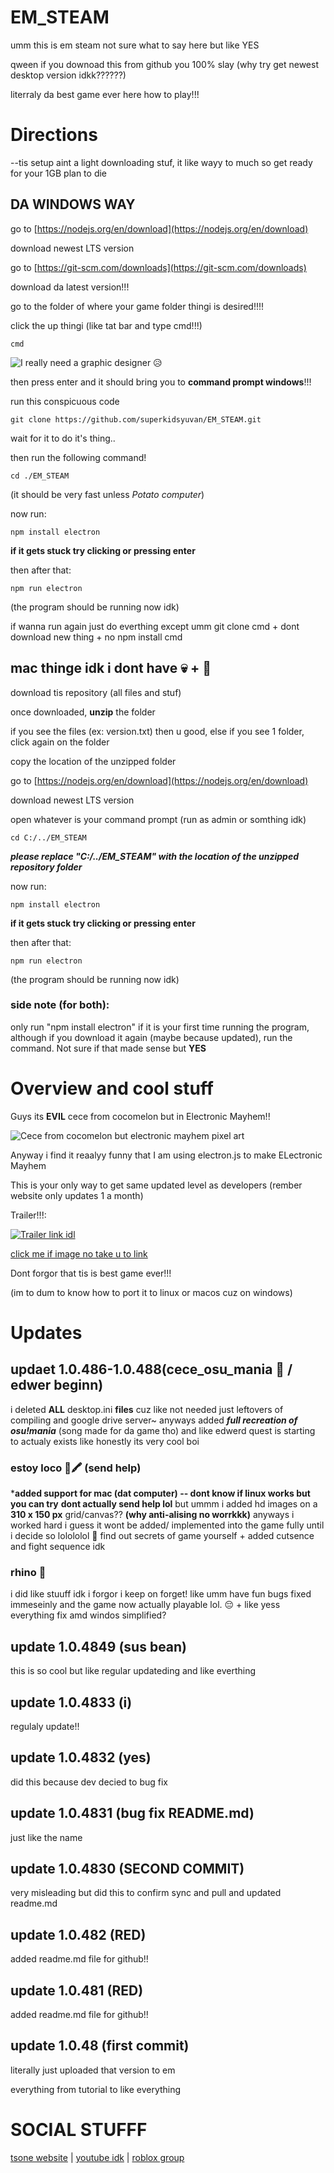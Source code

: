 # EM_STEAM

umm this is em steam not sure what to say here but like YES 

qween if you downoad this from github you 100% slay (why try get newest desktop version idkk??????)

literraly da best game ever here how to play!!!

# Directions 

--tis setup aint a light downloading stuf, it like wayy to much so get ready for your 1GB plan to die

## DA WINDOWS WAY  

go to [https://nodejs.org/en/download](https://nodejs.org/en/download)

download newest LTS version

go to [https://git-scm.com/downloads](https://git-scm.com/downloads)

download da latest version!!! 

go to the folder of where your game folder thingi is desired!!!!

click the up thingi (like tat bar and type cmd!!!)

``` MS-DOS
cmd
```

![I really need a graphic designer 😥](https://i.imgur.com/qzC4N0V.png)

then press enter and it should bring you to **command prompt windows**!!!
 
run this conspicuous code

``` MS-DOS
git clone https://github.com/superkidsyuvan/EM_STEAM.git
```

wait for it to do it's thing..

then run the following command!

``` MS-DOS
cd ./EM_STEAM
```
(it should be very fast unless *Potato computer*)

now run:

``` MS-DOS
npm install electron
```

**if it gets stuck try clicking or pressing enter**

then after that:

``` MS-DOS
npm run electron
```

(the program should be running now idk)

if wanna run again just do everthing except umm git clone cmd + dont download new thing + no npm install cmd

## mac thinge idk i dont have 💀 + 🍎

download tis repository (all files and stuf)

once downloaded, **unzip** the folder

if you see the files (ex: version.txt) then u good, else if you see 1 folder, click again on the folder

copy the location of the unzipped folder 

go to [https://nodejs.org/en/download](https://nodejs.org/en/download)

download newest LTS version

open whatever is your command prompt (run as admin or somthing idk)

``` MS-DOS
cd C:/../EM_STEAM
```
***please replace "C:/../EM_STEAM" with the location of the unzipped repository folder***

now run:

``` MS-DOS
npm install electron
```

**if it gets stuck try clicking or pressing enter**

then after that:

``` MS-DOS
npm run electron
```

(the program should be running now idk)

### side note (for both):

only run "npm install electron" if it is your first time running the program, although if you download it again (maybe because updated), run the command. Not sure if that made sense but **YES**

# Overview and cool stuff

Guys its **EVIL** cece from cocomelon but in Electronic Mayhem!!

![Cece from cocomelon but electronic mayhem pixel art](https://i.imgur.com/DbqIWwj.png)

Anyway i find it reaalyy funny that I am using electron.js to make ELectronic Mayhem

This is your only way to get same updated level as developers (rember website only updates 1 a month)

Trailer!!!:

[![Trailer link idl](https://i.imgur.com/krRriJs.png)]({https://drive.google.com/file/d/1N9zszkRas5_XJ9oaKnV1Vu3kLdHZNolt/view?usp=sharing} "cool boi link here 😎😋😋")

[click me if image no take u to link](https://drive.google.com/file/d/1N9zszkRas5_XJ9oaKnV1Vu3kLdHZNolt/view?usp=sharing)

Dont forgor that tis is best game ever!!!

(im to dum to know how to port it to linux or macos cuz on windows)

# Updates



## updaet 1.0.486-1.0.488(cece_osu_mania 🐸 / edwer beginn)

i deleted **ALL** desktop.ini **files** cuz like not needed just leftovers of compiling and google drive server~
anyways added ***full recreation of osu!mania***  (song made for da game tho) and like edwerd quest is starting to actualy exists like honestly its very cool boi

###     estoy loco 🤪🖍 (send help)

***added support for mac (dat computer) -- dont know if linux works but you can try**
**dont actually send help lol** but ummm i added hd images on a **310 x 150 px** grid/canvas?? **(why anti-alising no worrkkk)** anyways i worked hard i guess it wont be added/ implemented into the game fully until i decide so lolololol 🤡 find out secrets of game yourself + added cutsence and fight sequence idk 

### rhino 🦏
i did like stuuff idk i forgor i keep on forget! like umm have fun bugs fixed immeseinly and the game now actually playable lol. 😔 + like yess everything fix amd windos simplified?
## update 1.0.4849 (sus bean)

this is so cool but like regular updateding and like everthing

## update 1.0.4833 (i)

regulaly update!!

## update 1.0.4832 (yes)

did this because dev decied to bug fix

## update 1.0.4831 (bug fix README.md)

just like the name

## update 1.0.4830 (SECOND COMMIT)

very misleading but did this to confirm sync and pull and updated readme.md

## update 1.0.482 (RED)

added readme.md file for github!!

## update 1.0.481 (RED)

added readme.md file for github!!

## update 1.0.48 (first commit)

literally just uploaded that version to em 

everything from tutorial to like everything

# SOCIAL STUFFF

[tsone website](https://sites.google.com/view/tsone) | [youtube idk](https://www.youtube.com/@tsone_) | [roblox group](https://www.roblox.com/groups/10913019)

